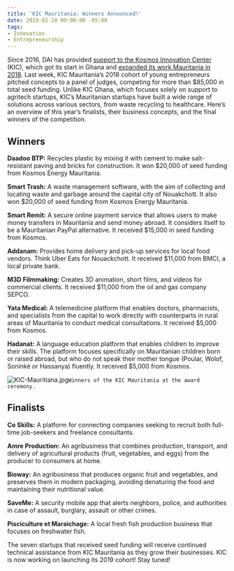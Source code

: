 ```yaml
---
title: 'KIC Mauritania: Winners Announced!'
date: 2019-02-28 09:00:00 -05:00
tags:
- Innovation
- Entrepreneurship
---
```


Since 2016, DAI has provided [support to the Kosmos Innovation Center](https://dai-global-digital.com/kosmos-innovation-center-wins-2018-p3-impact-award.html) (KIC), which got its start in Ghana and [expanded its work Mauritania in 2018](https://dai-global-digital.com/kic-expands-its-support-of-tech-driven-entrepreneurship-to-mauritania.html). Last week, KIC Mauritania’s 2018 cohort of young entrepreneurs pitched concepts to a panel of judges, competing for more than $85,000 in total seed funding. Unlike KIC Ghana, which focuses solely on support to agritech startups, KIC’s Mauritanian startups have built a wide range of solutions across various sectors, from waste recycling to healthcare. Here’s an overview of this year’s finalists, their business concepts, and the final winners of the competition.

<!--more-->

## Winners

**Daadoo BTP:** Recycles plastic by mixing it with cement to make salt-resistant paving and bricks for construction. It won $20,000 of seed funding from Kosmos Energy Mauritania.

**Smart Trash:** A waste management software, with the aim of collecting and locating waste and garbage around the capital city of Nouakchott. It also won $20,000 of seed funding from Kosmos Energy Mauritania.

**Smart Remit:** A secure online payment service that allows users to make money transfers in Mauritania and send money abroad. It considers itself to be a Mauritanian PayPal alternative. It received $15,000 in seed funding from Kosmos.

**Addanam:** Provides home delivery and pick-up services for local food vendors. Think Uber Eats for Nouackchott. It received $11,000 from BMCI, a local private bank.

**M3D Filmmaking:** Creates 3D animation, short films, and videos for commercial clients. It received $11,000 from the oil and gas company SEPCO.

**Yata Medical:** A telemedicine platform that enables doctors, pharmacists, and specialists from the capital to work directly with counterparts in rural areas of Mauritania to conduct medical consultations. It received $5,000 from Kosmos.

**Hadanat:** A language education platform that enables children to improve their skills. The platform focuses specifically on Mauritanian children born or raised abroad, but who do not speak their mother tongue (Poular, Wolof, Soninké or Hassanya) fluently.  It received $5,000 from Kosmos.

![KIC-Mauritiana.jpg](/uploads/KIC-Mauritiana.jpg)`Winners of the KIC Mauritania at the award ceremony.`

## Finalists

**Co Skills:** A platform for connecting companies seeking to recruit both full-time job-seekers and freelance consultants.

**Amre Production:** An agribusiness that combines production, transport, and delivery of agricultural products (fruit, vegetables, and eggs) from the producer to consumers at home.

**Bioway:** An agribusiness that produces organic fruit and vegetables, and preserves them in modern packaging, avoiding denaturing the food and maintaining their nutritional value.

**SaveMe:** A security mobile app that alerts neighbors, police, and authorities in case of assault, burglary, assault or other crimes.

**Pisciculture et Maraichage:** A local fresh fish production business that focuses on freshwater fish.

The seven startups that received seed funding will receive continued technical assistance from KIC Mauritania as they grow their businesses. KIC is now working on launching its 2019 cohort! Stay tuned!
